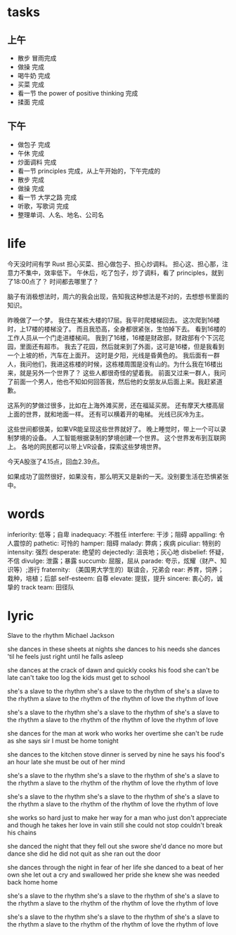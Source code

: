 # tasks

## 上午

* 散步 冒雨完成
* 做操 完成
* 喝牛奶 完成
* 买菜 完成
* 看一节 the power of positive thinking 完成
* 揉面 完成

## 下午

* 做包子 完成
* 午休 完成
* 炒面调料 完成
* 看一节 principles 完成，从上午开始的，下午完成的
* 散步 完成
* 做操 完成
* 看一节 大学之路 完成
* 听歌，写歌词 完成
* 整理单词、人名、地名、公司名

# life

今天没时间有学 Rust
担心买菜、担心做包子、担心炒调料。
担心这、担心那，注意力不集中，效率低下。
午休后，吃了包子，炒了调料，看了 principles，就到了18:00点了？
时间都去哪里了？

脑子有消极想法时，周六的我会出现，告知我这种想法是不对的，去想想书里面的知识。

昨晚做了一个梦。
我住在某栋大楼的17层。我平时爬楼梯回去。
这次爬到16楼时，上17楼的楼梯没了。
而且我恐高，全身都很紧张，生怕掉下去。
看到16楼的工作人员从一个门走进楼梯间。
我到了16楼，16楼是财政部，财政部有个下沉花园，里面还有超市。
我去了花园，然后就来到了外面，这可是16楼，但是我看到一个上坡的桥，汽车在上面开。
这时是夕阳，光线是昏黄色的。
我后面有一群人，我问他们，我进这栋楼的时候，这栋楼周围是没有山的。为什么我在16楼出来，就是另外一个世界了？
这些人都很奇怪的望着我。
前面又过来一群人，我问了前面一个男人，他也不知如何回答我，然后他的女朋友从后面上来。我赶紧道歉。

这系列的梦做过很多，比如在上海外滩买房，还在福延买房。
还有摩天大楼高层上面的世界，就和地面一样。
还有可以横着开的电梯。
光线已灰冷为主。

这些世间都很美，如果VR能呈现这些世界就好了。
晚上睡觉时，带上一个可以录制梦境的设备。
人工智能根据录制的梦境创建一个世界。
这个世界发布到互联网上。
各地的网民都可以带上VR设备，探索这些梦境世界。

今天A股涨了4.15点，回血2.39点。

如果成功了固然很好，如果没有，那么明天又是新的一天。没别要生活在恐惧紧张中。

# words

inferiority: 低等；自卑   inadequacy: 不胜任   interfere: 干涉；阻碍   appalling: 令人震惊的
pathetic: 可怜的   hamper: 阻碍   malady: 弊病；疾病   piculiar: 特别的   intensity: 强烈
desperate: 绝望的   dejectedly: 沮丧地；灰心地   disbelief: 怀疑，不信   divulge: 泄露；暴露
succumb: 屈服，屈从   parade: 夸示，炫耀（财产、知识等）;游行   fraternity: （美国男大学生的）联谊会，兄弟会
rear: 养育，饲养；栽种，培植；后部   self-esteem: 自尊   elevate: 提拔，提升   sincere: 衷心的，诚挚的
track team: 田径队

# lyric

Slave to the rhythm
  Michael Jackson

she dances in these sheets at nights
she dances to his needs
she dances 'til he feels just right
until he falls asleep

she dances at the crack of dawn
and quickly cooks his food
she can't be late can't take too log
the kids must get to school

she's a slave to the rhythm
she's a slave to the rhythm of
she's a slave to the rhythm
a slave to the rhythm of
the rhythm of love
the rhythm of love

she's a slave to the rhythm
she's a slave to the rhythm of
she's a slave to the rhythm
a slave to the rhythm of
the rhythm of love
the rhythm of love

she dances for the man at work
who works her overtime
she can't be rude as she says
sir I must be home tonight

she dances to the kitchen stove
dinner is served by nine
he says his food's an hour late
she must be out of her mind

she's a slave to the rhythm
she's a slave to the rhythm of
she's a slave to the rhythm
a slave to the rhythm of
the rhythm of love
the rhythm of love

she's a slave to the rhythm
she's a slave to the rhythm of
she's a slave to the rhythm
a slave to the rhythm of
the rhythm of love
the rhythm of love

she works so hard just to make her way
for a man who just don't appreciate
and though he takes her love in vain
still she could not stop couldn't break his chains

she danced the night that they fell out
she swore she'd dance no more
but dance she did he did not quit
as she ran out the door

she dances through the night in fear of her life
she danced to a beat of her own
she let out a cry and swallowed her pride
she knew she was needed back home home

she's a slave to the rhythm
she's a slave to the rhythm of
she's a slave to the rhythm
a slave to the rhythm of
the rhythm of love
the rhythm of love

she's a slave to the rhythm
she's a slave to the rhythm of
she's a slave to the rhythm
a slave to the rhythm of
the rhythm of love
the rhythm of love
